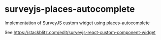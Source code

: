# surveyjs-places-autocomplete
Implementation of SurveyJS custom widget using places-autocomplete

See
https://stackblitz.com/edit/surveyjs-react-custom-component-widget
